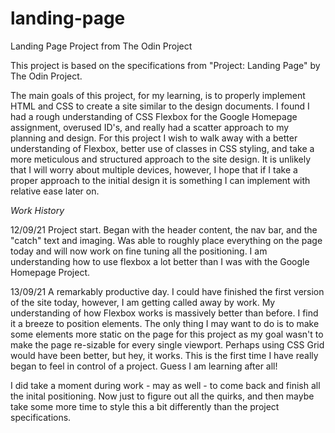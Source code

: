 # landing-page

Landing Page Project from The Odin Project

This project is based on the specifications from "Project: Landing Page" by The Odin Project.

The main goals of this project, for my learning, is to properly implement HTML and CSS to create a site similar to the design documents. I found I had a rough understanding of CSS Flexbox for the Google Homepage assignment, overused ID's, and really had a scatter approach to my planning and design. For this project I wish to walk away with a better understanding of Flexbox, better use of classes in CSS styling, and take a more meticulous and structured approach to the site design. It is unlikely that I will worry about multiple devices, however, I hope that if I take a proper approach to the initial design it is something I can implement with relative ease later on.

_Work History_

12/09/21 Project start. Began with the header content, the nav bar, and the "catch" text and imaging. Was able to roughly place everything on the page today and will now work on fine tuning all the positioning. I am understanding how to use flexbox a lot better than I was with the Google Homepage Project.

13/09/21 A remarkably productive day. I could have finished the first version of the site today, however, I am getting called away by work. My understanding of how Flexbox works is massively better than before. I find it a breeze to position elements. The only thing I may want to do is to make some elements more static on the page for this project as my goal wasn't to make the page re-sizable for every single viewport. Perhaps using CSS Grid would have been better, but hey, it works. This is the first time I have really began to feel in control of a project. Guess I am learning after all!

I did take a moment during work - may as well - to come back and finish all the inital positioning. Now just to figure out all the quirks, and then maybe take some more time to style this a bit differently than the project specifications.
